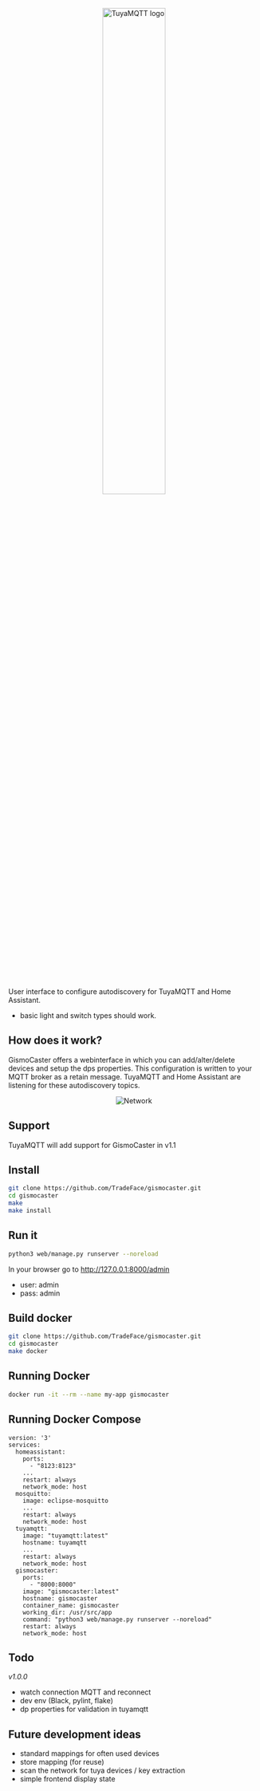 
<p align="center"><img width="50%" alt="TuyaMQTT logo" src="https://github.com/TradeFace/tuyamqtt/blob/development/docs/gismocaster_logo.png?raw=true"></p>
User interface to configure autodiscovery for TuyaMQTT and Home Assistant. 

- basic light and switch types should work. 

How does it work?
---------------
GismoCaster offers a webinterface in which you can add/alter/delete devices and setup the dps properties. This configuration is written to your MQTT broker as a retain message. 
TuyaMQTT and Home Assistant are listening for these autodiscovery topics. 

<p align="center"><img alt="Network" src="https://github.com/TradeFace/tuyamqtt/blob/development/docs/network_bg.png?raw=true"></p>

Support
------------
TuyaMQTT will add support for GismoCaster in v1.1

Install
------
```bash
git clone https://github.com/TradeFace/gismocaster.git
cd gismocaster
make
make install
```

Run it
--------------
```bash
python3 web/manage.py runserver --noreload
```
In your browser go to http://127.0.0.1:8000/admin

- user: admin
- pass: admin

Build docker
-------
```bash
git clone https://github.com/TradeFace/gismocaster.git
cd gismocaster
make docker
```

Running Docker
------------
```bash
docker run -it --rm --name my-app gismocaster
```

Running Docker Compose
-------------
```docker
version: '3'
services:
  homeassistant:
    ports: 
      - "8123:8123"
    ...
    restart: always
    network_mode: host
  mosquitto:
    image: eclipse-mosquitto
    ...
    restart: always
    network_mode: host
  tuyamqtt:
    image: "tuyamqtt:latest"
    hostname: tuyamqtt 
    ...
    restart: always
    network_mode: host
  gismocaster:
    ports: 
      - "8000:8000"
    image: "gismocaster:latest"
    hostname: gismocaster 
    container_name: gismocaster
    working_dir: /usr/src/app    
    command: "python3 web/manage.py runserver --noreload"
    restart: always
    network_mode: host
```


Todo
----
_v1.0.0_
- watch connection MQTT and reconnect
- dev env (Black, pylint, flake)
- dp properties for validation in tuyamqtt


Future development ideas
--------
- standard mappings for often used devices
- store mapping (for reuse)
- scan the network for tuya devices / key extraction
- simple frontend display state

